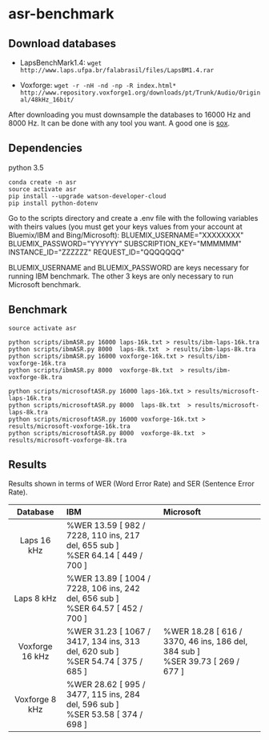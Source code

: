 # asr-benchmark


Download databases
------------------

* LapsBenchMark1.4: 
`wget http://www.laps.ufpa.br/falabrasil/files/LapsBM1.4.rar`

* Voxforge: 
`wget -r -nH -nd -np -R index.html* http://www.repository.voxforge1.org/downloads/pt/Trunk/Audio/Original/48kHz_16bit/`


After downloading you must downsample the databases to 16000 Hz and 8000 Hz. It can be done with any tool you want. A good one is [sox](http://sox.sourceforge.net/).


Dependencies
------------

python 3.5
```
conda create -n asr
source activate asr
pip install --upgrade watson-developer-cloud
pip install python-dotenv
```

Go to the scripts directory and create a .env file with the following variables with theirs values (you must get your keys values from your account at Bluemix/IBM and Bing/Microsoft):
BLUEMIX_USERNAME="XXXXXXXX"
BLUEMIX_PASSWORD="YYYYYY"
SUBSCRIPTION_KEY="MMMMMM"
INSTANCE_ID="ZZZZZZ"
REQUEST_ID="QQQQQQQ"

BLUEMIX_USERNAME and BLUEMIX_PASSWORD are keys necessary for running IBM benchmark. The other 3 keys are only necessary to run Microsoft benchmark.

Benchmark
---------

```
source activate asr

python scripts/ibmASR.py 16000 laps-16k.txt > results/ibm-laps-16k.tra
python scripts/ibmASR.py 8000  laps-8k.txt  > results/ibm-laps-8k.tra
python scripts/ibmASR.py 16000 voxforge-16k.txt > results/ibm-voxforge-16k.tra
python scripts/ibmASR.py 8000  voxforge-8k.txt  > results/ibm-voxforge-8k.tra

python scripts/microsoftASR.py 16000 laps-16k.txt > results/microsoft-laps-16k.tra
python scripts/microsoftASR.py 8000  laps-8k.txt  > results/microsoft-laps-8k.tra
python scripts/microsoftASR.py 16000 voxforge-16k.txt > results/microsoft-voxforge-16k.tra
python scripts/microsoftASR.py 8000  voxforge-8k.txt  > results/microsoft-voxforge-8k.tra
```

Results
-------

Results shown in terms of WER (Word Error Rate) and SER (Sentence Error Rate).

| Database          | IBM                                                                                  | Microsoft                    |
| :---------------: |:-------------------------------------------------------------------------------------|:-----------------------------|
| Laps 16 kHz       | %WER 13.59 [ 982 / 7228, 110 ins, 217 del, 655 sub ]  <br> %SER 64.14 [ 449 / 700 ]  |                              |
| Laps 8 kHz        | %WER 13.89 [ 1004 / 7228, 106 ins, 242 del, 656 sub ] <br> %SER 64.57 [ 452 / 700 ]  |                              |
| Voxforge 16 kHz   | %WER 31.23 [ 1067 / 3417, 134 ins, 313 del, 620 sub ] <br> %SER 54.74 [ 375 / 685 ]  | %WER 18.28 [ 616 / 3370, 46 ins, 186 del, 384 sub ] <br>  %SER 39.73 [ 269 / 677 ] |
| Voxforge 8 kHz    | %WER 28.62 [ 995 / 3477, 115 ins, 284 del, 596 sub ] <br>  %SER 53.58 [ 374 / 698 ]                                 |
